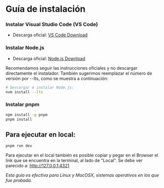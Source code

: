 # Guía de instalación

### Instalar Visual Studio Code (VS Code)
- Descarga oficial: [VS Code Download](https://code.visualstudio.com/download)

### Instalar Node.js
- Descarga oficial: [Node.js Download](https://nodejs.org/en/download)

Recomendamos seguir las instrucciones oficiales y no descargar directamente el instalador. También sugerimos reemplazar el número de versión por --lts, como se muestra a continuación:

```bash
# Descargar e instalar Node.js:
nvm install --lts
```

### Instalar pnpm
```bash
npm install -g pnpm
pnpm install
```

## Para ejecutar en local:
```bash
pnpm run dev
```
Para ejecutar en el local también es posible copiar y pegar en el Browser el link que se encuentra en la terminal, al lado de "Local".
Se debe ver parecido a: http://127.0.0.1:4321

_Esta guía es efectiva para Linux y MacOSX, sistemas operativos en los que fue probada._